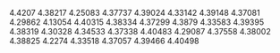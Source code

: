 4.4207
4.38217
4.25083
4.37737
4.39024
4.33142
4.39148
4.37081
4.29862
4.13054
4.40315
4.38334
4.37299
4.3879
4.33583
4.39395
4.38319
4.30328
4.34533
4.37338
4.40483
4.29087
4.37558
4.38002
4.38825
4.2274
4.33518
4.37057
4.39466
4.40498
